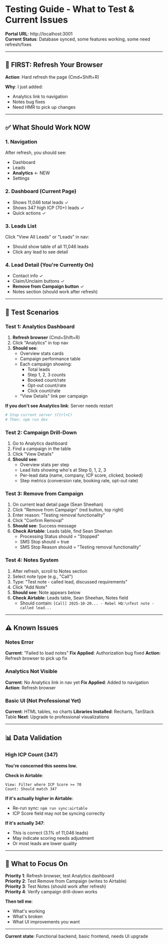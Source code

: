# Testing Guide - What to Test & Current Issues

**Portal URL**: http://localhost:3001  
**Current Status**: Database synced, some features working, some need refresh/fixes

---

## 🔄 FIRST: Refresh Your Browser

**Action**: Hard refresh the page (Cmd+Shift+R)

**Why**: I just added:
- Analytics link to navigation
- Notes bug fixes
- Need HMR to pick up changes

---

## ✅ What Should Work NOW

### 1. Navigation
After refresh, you should see:
- Dashboard
- Leads
- **Analytics** ← NEW
- Settings

### 2. Dashboard (Current Page)
- Shows 11,046 total leads ✓
- Shows 347 high ICP (70+) leads ✓
- Quick actions ✓

### 3. Leads List
Click "View All Leads" or "Leads" in nav:
- Should show table of all 11,046 leads
- Click any lead to see detail

### 4. Lead Detail (You're Currently On)
- Contact info ✓
- Claim/Unclaim buttons ✓
- **Remove from Campaign button** ✓
- Notes section (should work after refresh)

---

## 🧪 Test Scenarios

### Test 1: Analytics Dashboard
1. **Refresh browser** (Cmd+Shift+R)
2. Click "Analytics" in top nav
3. **Should see**:
   - Overview stats cards
   - Campaign performance table
   - Each campaign showing:
     - Total leads
     - Step 1, 2, 3 counts
     - Booked count/rate
     - Opt-out count/rate
     - Click count/rate
   - "View Details" link per campaign

**If you don't see Analytics link**: Server needs restart
```bash
# Stop current server (Ctrl+C)
# Then: npm run dev
```

### Test 2: Campaign Drill-Down
1. Go to Analytics dashboard
2. Find a campaign in the table
3. Click "View Details"
4. **Should see**:
   - Overview stats per step
   - Lead lists showing who's at Step 0, 1, 2, 3
   - Per-lead data (name, company, ICP score, clicked, booked)
   - Step metrics (conversion rate, booking rate, opt-out rate)

### Test 3: Remove from Campaign
1. On current lead detail page (Sean Sheehan)
2. Click "Remove from Campaign" (red button, top right)
3. Enter reason: "Testing removal functionality"
4. Click "Confirm Removal"
5. **Should see**: Success message
6. **Check Airtable**: Leads table, find Sean Sheehan
   - Processing Status should = "Stopped"
   - SMS Stop should = true
   - SMS Stop Reason should = "Testing removal functionality"

### Test 4: Notes System
1. After refresh, scroll to Notes section
2. Select note type (e.g., "Call")
3. Type: "Test note - called lead, discussed requirements"
4. Click "Add Note"
5. **Should see**: Note appears below
6. **Check Airtable**: Leads table, Sean Sheehan, Notes field
   - Should contain: `[Call] 2025-10-20... - Rebel HQ:\nTest note - called lead...`

---

## ⚠️ Known Issues

### Notes Error
**Current**: "Failed to load notes"
**Fix Applied**: Authorization bug fixed
**Action**: Refresh browser to pick up fix

### Analytics Not Visible
**Current**: No Analytics link in nav yet
**Fix Applied**: Added to navigation
**Action**: Refresh browser

### Basic UI (Not Professional Yet)
**Current**: HTML tables, no charts
**Libraries Installed**: Recharts, TanStack Table
**Next**: Upgrade to professional visualizations

---

## 📊 Data Validation

### High ICP Count (347)
**You're concerned this seems low.**

**Check in Airtable**:
```
View: Filter where ICP Score >= 70
Count: Should match 347
```

**If it's actually higher in Airtable**:
- Re-run sync: `npm run sync:airtable`
- ICP Score field may not be syncing correctly

**If it's actually 347**:
- This is correct (3.1% of 11,046 leads)
- May indicate scoring needs adjustment
- Or most leads are lower quality

---

## 🎯 What to Focus On

**Priority 1**: Refresh browser, test Analytics dashboard  
**Priority 2**: Test Remove from Campaign (writes to Airtable)  
**Priority 3**: Test Notes (should work after refresh)  
**Priority 4**: Verify campaign drill-down works  

**Then tell me**:
- What's working
- What's broken
- What UI improvements you want

---

**Current state**: Functional backend, basic frontend, needs UI upgrade






